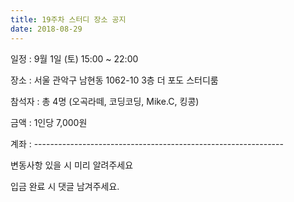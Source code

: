 ```yaml
---
title: 19주차 스터디 장소 공지
date: 2018-08-29
---
```


<p>
일정 : 9월 1일 (토) 15:00 ~ 22:00
</p><p>
장소 : 서울 관악구 남현동 1062-10 3층 더 포도 스터디룸
</p><p>
참석자 : 총 4명 (오곡라떼, 코딩코딩, Mike.C, 킹콩)
</p><p>
금액 : 1인당 7,000원
</p><p>
계좌 : --------------------------------------------------------------
</p><p>
변동사항 있을 시 미리 알려주세요
</p><p>
입금 완료 시 댓글 남겨주세요.
</p>
